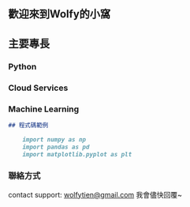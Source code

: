 ## 歡迎來到Wolfy的小窩

## 主要專長

### Python
### Cloud Services
### Machine Learning


```markdown
## 程式碼範例

    import numpy as np
    import pandas as pd
    import matplotlib.pyplot as plt

```


### 聯絡方式

contact support: wolfytien@gmail.com 我會儘快回覆~
